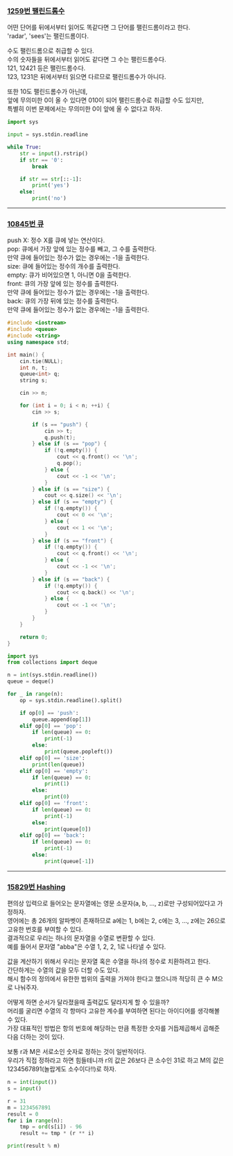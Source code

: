 ### [1259번 팰린드롬수](https://www.acmicpc.net/problem/1259)

어떤 단어를 뒤에서부터 읽어도 똑같다면 그 단어를 팰린드롬이라고 한다.  
'radar', 'sees'는 팰린드롬이다.

수도 팰린드롬으로 취급할 수 있다.  
수의 숫자들을 뒤에서부터 읽어도 같다면 그 수는 팰린드롬수다.  
121, 12421 등은 팰린드롬수다.  
123, 1231은 뒤에서부터 읽으면 다르므로 팰린드롬수가 아니다.

또한 10도 팰린드롬수가 아닌데,  
앞에 무의미한 0이 올 수 있다면 010이 되어 팰린드롬수로 취급할 수도 있지만,  
특별히 이번 문제에서는 무의미한 0이 앞에 올 수 없다고 하자.

```python
import sys

input = sys.stdin.readline

while True:
    str = input().rstrip()
    if str == '0':
        break

    if str == str[::-1]:
        print('yes')
    else:
        print('no')
```

---

### [10845번 큐](https://www.acmicpc.net/problem/10845)

push X: 정수 X를 큐에 넣는 연산이다.  
pop: 큐에서 가장 앞에 있는 정수를 빼고, 그 수를 출력한다.  
만약 큐에 들어있는 정수가 없는 경우에는 -1을 출력한다.  
size: 큐에 들어있는 정수의 개수를 출력한다.  
empty: 큐가 비어있으면 1, 아니면 0을 출력한다.  
front: 큐의 가장 앞에 있는 정수를 출력한다.  
만약 큐에 들어있는 정수가 없는 경우에는 -1을 출력한다.  
back: 큐의 가장 뒤에 있는 정수를 출력한다.  
만약 큐에 들어있는 정수가 없는 경우에는 -1을 출력한다.

```cpp
#include <iostream>
#include <queue>
#include <string>
using namespace std;

int main() {
    cin.tie(NULL);
    int n, t;
    queue<int> q;
    string s;

    cin >> n;

    for (int i = 0; i < n; ++i) {
        cin >> s;

        if (s == "push") {
            cin >> t;
            q.push(t);
        } else if (s == "pop") {
            if (!q.empty()) {
                cout << q.front() << '\n';
                q.pop();
            } else {
                cout << -1 << '\n';
            }
        } else if (s == "size") {
            cout << q.size() << '\n';
        } else if (s == "empty") {
            if (!q.empty()) {
                cout << 0 << '\n';
            } else {
                cout << 1 << '\n';
            }
        } else if (s == "front") {
            if (!q.empty()) {
                cout << q.front() << '\n';
            } else {
                cout << -1 << '\n';
            }
        } else if (s == "back") {
            if (!q.empty()) {
                cout << q.back() << '\n';
            } else {
                cout << -1 << '\n';
            }
        }
    }

    return 0;
}
```

```python
import sys
from collections import deque

n = int(sys.stdin.readline())
queue = deque()

for _ in range(n):
    op = sys.stdin.readline().split()

    if op[0] == 'push':
        queue.append(op[1])
    elif op[0] == 'pop':
        if len(queue) == 0:
            print(-1)
        else:
            print(queue.popleft())
    elif op[0] == 'size':
        print(len(queue))
    elif op[0] == 'empty':
        if len(queue) == 0:
            print(1)
        else:
            print(0)
    elif op[0] == 'front':
        if len(queue) == 0:
            print(-1)
        else:
            print(queue[0])
    elif op[0] == 'back':
        if len(queue) == 0:
            print(-1)
        else:
            print(queue[-1])
```

---

### [15829번 Hashing](https://www.acmicpc.net/problem/15829)

편의상 입력으로 들어오는 문자열에는 영문 소문자(a, b, ..., z)로만 구성되어있다고 가정하자.  
영어에는 총 26개의 알파벳이 존재하므로 a에는 1, b에는 2, c에는 3, ..., z에는 26으로 고유한 번호를 부여할 수 있다.  
결과적으로 우리는 하나의 문자열을 수열로 변환할 수 있다.  
예를 들어서 문자열 "abba"은 수열 1, 2, 2, 1로 나타낼 수 있다.

값을 계산하기 위해서 우리는 문자열 혹은 수열을 하나의 정수로 치환하려고 한다.  
간단하게는 수열의 값을 모두 더할 수도 있다.  
해시 함수의 정의에서 유한한 범위의 출력을 가져야 한다고 했으니까 적당히 큰 수 M으로 나눠주자.

어떻게 하면 순서가 달라졌을때 출력값도 달라지게 할 수 있을까?  
머리를 굴리면 수열의 각 항마다 고유한 계수를 부여하면 된다는 아이디어를 생각해볼 수 있다.  
가장 대표적인 방법은 항의 번호에 해당하는 만큼 특정한 숫자를 거듭제곱해서 곱해준 다음 더하는 것이 있다.

보통 r과 M은 서로소인 숫자로 정하는 것이 일반적이다.  
우리가 직접 정하라고 하면 힘들테니까 r의 값은 26보다 큰 소수인 31로 하고 M의 값은 1234567891(놀랍게도 소수이다!!)로 하자.

```python
n = int(input())
s = input()

r = 31
m = 1234567891
result = 0
for i in range(n):
    tmp = ord(s[i]) - 96
    result += tmp * (r ** i)

print(result % m)
```

